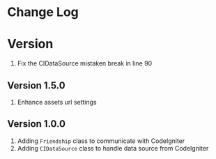 # Change Log

# Version

1. Fix the CIDataSource mistaken break in line 90

## Version 1.5.0

1. Enhance assets url settings

## Version 1.0.0

1. Adding `Friendship` class to communicate with CodeIgniter
2. Adding `CIDataSource` class to handle data source from CodeIgniter
